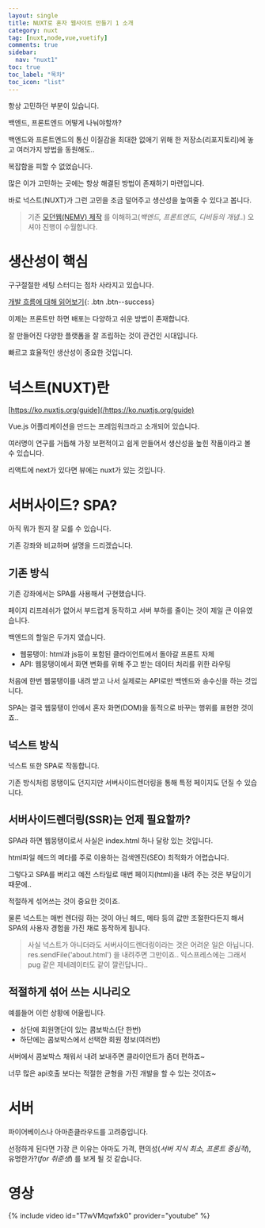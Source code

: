 ```yaml
---
layout: single
title: NUXT로 혼자 웹사이트 만들기 1 소개
category: nuxt
tag: [nuxt,node,vue,vuetify]
comments: true
sidebar:
  nav: "nuxt1"
toc: true
toc_label: "목차"
toc_icon: "list"
---
```


항상 고민하던 부분이 있습니다.

백엔드, 프론트엔드 어떻게 나눠야할까?

백엔드와 프론트엔드의 통신 이질감을 최대한 없애기 위해 한 저장소(리포지토리)에 놓고 여러가지 방법을 동원해도..

복잡함을 피할 수 없었습니다.

많은 이가 고민하는 곳에는 항상 해결된 방법이 존재하기 마련입니다.

바로 넉스트(NUXT)가 그런 고민을 조금 덜어주고 생산성을 높여줄 수 있다고 봅니다.

> 기존 [모던웹(NEMV) 제작](/nemv/) 를 이해하고(_백엔드, 프론트엔드, 디비등의 개념.._) 오셔야 진행이 수월합니다.

# 생산성이 핵심

구구절절한 세팅 스터디는 점차 사라지고 있습니다.

[개발 흐름에 대해 읽어보기](/talk/rest-mobile/){: .btn .btn--success}

이제는 프론트만 하면 배포는 다양하고 쉬운 방법이 존재합니다.

잘 만들어진 다양한 플랫폼을 잘 조립하는 것이 관건인 시대입니다. 

빠르고 효율적인 생산성이 중요한 것입니다.

# 넉스트(NUXT)란

[https://ko.nuxtjs.org/guide](/https://ko.nuxtjs.org/guide)

Vue.js 어플리케이션을 만드는 프레임워크라고 소개되어 있습니다.

여러명이 연구를 거듭해 가장 보편적이고 쉽게 만들어서 생산성을 높힌 작품이라고 볼 수 있습니다.

리액트에 next가 있다면 뷰에는 nuxt가 있는 것입니다.

# 서버사이드? SPA?

아직 뭐가 뭔지 잘 모를 수 있습니다.

기존 강좌와 비교하며 설명을 드리겠습니다.

## 기존 방식

기존 강좌에서는 SPA를 사용해서 구현했습니다.

페이지 리프레쉬가 없어서 부드럽게 동작하고 서버 부하를 줄이는 것이 제일 큰 이유였습니다.

백엔드의 할일은 두가지 였습니다.

- 웹뭉탱이: html과 js등이 포함된 클라이언트에서 돌아갈 프론트 자체
- API: 웹뭉탱이에서 화면 변화를 위해 주고 받는 데이터 처리를 위한 라우팅

처음에 한번 웹뭉탱이를 내려 받고 나서 실제로는 API로만 백엔드와 송수신을 하는 것입니다.

SPA는 결국 웹뭉탱이 안에서 혼자 화면(DOM)을 동적으로 바꾸는 행위를 표현한 것이죠..

## 넉스트 방식

넉스트 또한 SPA로 작동합니다.

기존 방식처럼 뭉탱이도 던지지만 서버사이드렌더링을 통해 특정 페이지도 던질 수 있습니다.

## 서버사이드렌더링(SSR)는 언제 필요할까?

SPA라 하면 웹뭉탱이로서 사실은 index.html 하나 달랑 있는 것입니다.

html파일 헤드의 메타를 주로 이용하는 검색엔진(SEO) 최적화가 어렵습니다.

그렇다고 SPA를 버리고 예전 스타일로 매번 페이지(html)을 내려 주는 것은 부담이기 때문에.. 

적절하게 섞어쓰는 것이 중요한 것이죠.

물론 넉스트는 매번 렌더링 하는 것이 아닌 헤드, 메타 등의 값만 조절한다든지 해서 SPA의 사용자 경험을 가진 채로 동작하게 됩니다. 

> 사실 넉스트가 아니더라도 서버사이드렌더링이라는 것은 어려운 일은 아닙니다.  
res.sendFile('about.html') 을 내려주면 그만이죠..  익스프레스에는 그래서 pug 같은 제네레이터도 같이 깔린답니다..

## 적절하게 섞어 쓰는 시나리오

예를들어 이런 상황에 어울립니다. 

- 상단에 회원명단이 있는 콤보박스(단 한번) 
- 하단에는 콤보박스에서 선택한 회원 정보(여러번)

서버에서 콤보박스 채워서 내려 보내주면 클라이언트가 좀더 편하죠~

너무 많은 api호출 보다는 적절한 균형을 가진 개발을 할 수 있는 것이죠~  

# 서버

파이어베이스나 아마존클라우드를 고려중입니다.

선정하게 된다면 가장 큰 이유는 아마도 가격, 편의성(_서버 지식 최소, 프론트 중심적_), 유명한가?(_for 취준생_) 를 보게 될 것 같습니다.

# 영상

{% include video id="T7wVMqwfxk0" provider="youtube" %}
